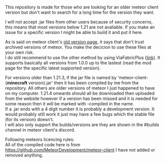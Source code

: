This repository is made for those who are looking for an older meteor client version but don't want to search for a long time for the version they want.

I will not accept .jar files from other users because of security concerns, this means that most versions below 1.21 are not avaliable. If you make an issue for a specific version I might be able to build it and put it here.

As is said on meteor client's [old version page](https://meteorclient.com/faq/old-versions), it says that don't trust archived versions of meteor. You make the decicion to use these files at your own risk.\
I do still recommend to use the other method by using ViaFabricPlus ([link](https://meteorclient.com/faq/old-versions#using-viafabricplus)). It supports basically all versions from 1.0.0 up to the lastest (read the mod page for the specific latest supported version).

For versions older than 1.21.3, if the jar file is named by 'meteor-client-{**minecraft** version}.jar' then it has been compiled by me from the repository. All others are older versions of meteor I just happened to have on my computer. 1.21.4 onwards should all be downloaded then uploaded from the website however if a version has been missed and it is needed for some reason then it will be marked with -compiled in the name.\
If a .jar ends with a 4 digit number it is probably a development version. It would probably still work it just may have a few bugs which the stable file (for its version) doesn't.\
I will also only support the builds/versions are they are shown in the #builds channel in meteor client's discord.

Following meteors licencing rules:\
All of the compiled code here is from https://github.com/MeteorDevelopment/meteor-client I have not added or removed anything.
